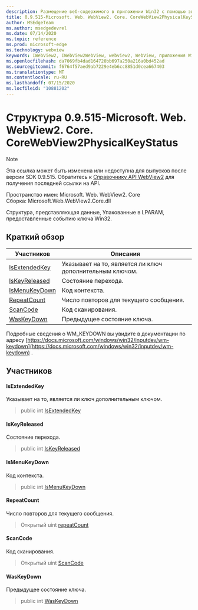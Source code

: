 ```yaml
---
description: Размещение веб-содержимого в приложении Win32 с помощью элемента управления Microsoft Edge WebView2
title: 0.9.515-Microsoft. Web. WebView2. Core. CoreWebView2PhysicalKeyStatus
author: MSEdgeTeam
ms.author: msedgedevrel
ms.date: 07/14/2020
ms.topic: reference
ms.prod: microsoft-edge
ms.technology: webview
keywords: IWebView2, IWebView2WebView, webview2, WebView, приложения Win32, Win32, EDGE, ICoreWebView2, ICoreWebView2Controller, элемент управления "веб-браузер", HTML Edge
ms.openlocfilehash: da7069fb4dad164720bb697a250a216a0bd452ad
ms.sourcegitcommit: f6764f57aed9ab7229e4eb6cc8851d0cea667403
ms.translationtype: MT
ms.contentlocale: ru-RU
ms.lasthandoff: 07/15/2020
ms.locfileid: "10881202"
---
```

# Структура 0.9.515-Microsoft. Web. WebView2. Core. CoreWebView2PhysicalKeyStatus 

> [!NOTE]
> Эта ссылка может быть изменена или недоступна для выпусков после версии SDK 0.9.515. Обратитесь к [Справочнику API WebView2](../../../webview2-api-reference.md) для получения последней ссылки на API.

Пространство имен: Microsoft. Web. WebView2. Core \
Сборка: Microsoft.Web.WebView2.Core.dll

Структура, представляющая данные, Упакованные в LPARAM, предоставленные событию ключа Win32.

## Краткий обзор

 Участников                        | Описания
--------------------------------|---------------------------------------------
[IsExtendedKey](#isextendedkey) | Указывает на то, является ли ключ дополнительным ключом.
[IsKeyReleased](#iskeyreleased) | Состояние перехода.
[IsMenuKeyDown](#ismenukeydown) | Код контекста.
[RepeatCount](#repeatcount) | Число повторов для текущего сообщения.
[ScanCode](#scancode) | Код сканирования.
[WasKeyDown](#waskeydown) | Предыдущее состояние ключа.

Подробные сведения о WM_KEYDOWN вы увидите в документации по адресу [https://docs.microsoft.com/windows/win32/inputdev/wm-keydown](https://docs.microsoft.com/windows/win32/inputdev/wm-keydown) .

## Участников

#### IsExtendedKey 

Указывает на то, является ли ключ дополнительным ключом.

> public int [IsExtendedKey](#isextendedkey)

#### IsKeyReleased 

Состояние перехода.

> public int [IsKeyReleased](#iskeyreleased)

#### IsMenuKeyDown 

Код контекста.

> public int [IsMenuKeyDown](#ismenukeydown)

#### RepeatCount 

Число повторов для текущего сообщения.

> Открытый uint [repeatCount](#repeatcount)

#### ScanCode 

Код сканирования.

> Открытый uint [ScanCode](#scancode)

#### WasKeyDown 

Предыдущее состояние ключа.

> public int [WasKeyDown](#waskeydown)

